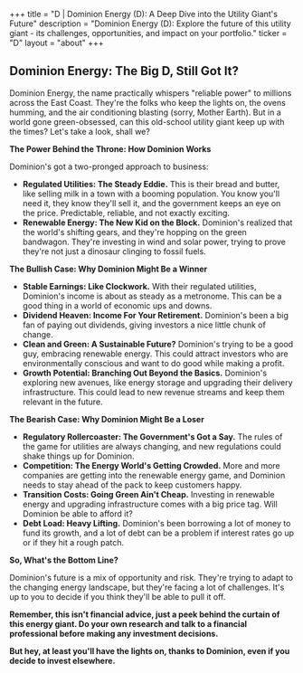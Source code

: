 +++
title = "D |  Dominion Energy (D): A Deep Dive into the Utility Giant's Future"
description = "Dominion Energy (D):  Explore the future of this utility giant -  its challenges, opportunities, and impact on your portfolio."
ticker = "D"
layout = "about"
+++

        


## Dominion Energy: The Big D, Still Got It?

Dominion Energy, the name practically whispers "reliable power" to millions across the East Coast. They're the folks who keep the lights on, the ovens humming, and the air conditioning blasting (sorry, Mother Earth). But in a world gone green-obsessed, can this old-school utility giant keep up with the times? Let's take a look, shall we?

**The Power Behind the Throne: How Dominion Works**

Dominion's got a two-pronged approach to business:

* **Regulated Utilities: The Steady Eddie.** This is their bread and butter, like selling milk in a town with a booming population. You know you'll need it, they know they'll sell it, and the government keeps an eye on the price. Predictable, reliable, and not exactly exciting. 
* **Renewable Energy: The New Kid on the Block.** Dominion's realized that the world's shifting gears, and they're hopping on the green bandwagon.  They're investing in wind and solar power, trying to prove they're not just a dinosaur clinging to fossil fuels. 

**The Bullish Case: Why Dominion Might Be a Winner**

* **Stable Earnings: Like Clockwork.** With their regulated utilities, Dominion's income is about as steady as a metronome. This can be a good thing in a world of economic ups and downs.
* **Dividend Heaven: Income For Your Retirement.** Dominion's been a big fan of paying out dividends, giving investors a nice little chunk of change.  
* **Clean and Green:  A Sustainable Future?**  Dominion's trying to be a good guy, embracing renewable energy. This could attract investors who are environmentally conscious and want to do good while making a profit. 
* **Growth Potential:  Branching Out Beyond the Basics.**  Dominion's exploring new avenues, like energy storage and upgrading their delivery infrastructure. This could lead to new revenue streams and keep them relevant in the future.

**The Bearish Case: Why Dominion Might Be a Loser**

* **Regulatory Rollercoaster:  The Government's Got a Say.** The rules of the game for utilities are always changing, and new regulations could shake things up for Dominion. 
* **Competition:  The Energy World's Getting Crowded.**  More and more companies are getting into the renewable energy game, and Dominion needs to stay ahead of the pack to keep customers happy.
* **Transition Costs:  Going Green Ain't Cheap.** Investing in renewable energy and upgrading infrastructure comes with a big price tag. Will Dominion be able to afford it? 
* **Debt Load:  Heavy Lifting.** Dominion's been borrowing a lot of money to fund its growth, and a lot of debt can be a problem if interest rates go up or if they hit a rough patch.

**So, What's the Bottom Line?**

Dominion's future is a mix of opportunity and risk. They're trying to adapt to the changing energy landscape, but they're facing a lot of challenges.  It's up to you to decide if you think they'll be able to pull it off. 

**Remember, this isn't financial advice, just a peek behind the curtain of this energy giant. Do your own research and talk to a financial professional before making any investment decisions.** 

**But hey, at least you'll have the lights on, thanks to Dominion, even if you decide to invest elsewhere.** 

        